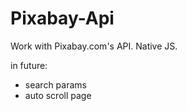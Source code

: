 # Pixabay-Api
Work with Pixabay.com's API. Native JS.

in future:
  - search params
  - auto scroll page

